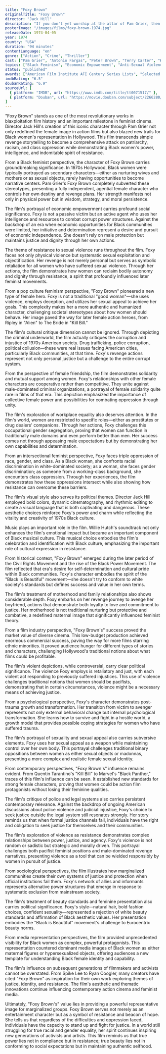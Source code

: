 ```yaml
---
title: "Foxy Brown"
originalTitle: "Foxy Brown"
director: "Jack Hill"
description: "If you don't yet worship at the altar of Pam Grier, then good lord, what are you waiting for? An action legend who has been shattering glass ceilings for decades, the woman has made a film or television show nearly every single year since 1970. And one of her best is Foxy Brown, a crime classic that has a feminist streak piercing through all its revenge-glory chaos."
posterImage: "/images/films/foxy-brown-1974.jpg"
releaseDate: 1974-04-05
year: 1974
country: "USA"
duration: "94 minutes"
contentLanguage: "en"
genre: ["Action", "Crime", "Thriller"]
cast: ["Pam Grier", "Antonio Fargas", "Peter Brown", "Terry Carter", "Kathryn Loder", "Harry Holcombe"]
topics: ["Black Feminism", "Economic Empowerment", "Anti-Sexual Violence", "Pop Culture Feminism", "Cultural Critique", "Female Friendship", "Workplace Equality", "Intersectional Feminism"]
status: "published"
awards: ["American Film Institute AFI Century Series Lists", "Selected for National Film Registry by Library of Congress", "Black Film Foundation Classic Film"]
imdbRating: "6.5"
doubanRating: "6.9"
sourceUrl: [
  { platform: "IMDB", url: "https://www.imdb.com/title/tt0071517/" },
  { platform: "Douban", url: "https://movie.douban.com/subject/2266280/" }
]
---
```


"Foxy Brown" stands as one of the most revolutionary works in blaxploitation film history and an important milestone in feminist cinema. Director Jack Hill's creation of this iconic character through Pam Grier not only redefined the female image in action films but also blazed new trails for Black women's representation in Hollywood. This film transcends simple revenge storytelling to become a comprehensive attack on patriarchy, racism, and class oppression while demonstrating Black women's power, intelligence, and indomitable spirit of resistance.

From a Black feminist perspective, the character of Foxy Brown carries groundbreaking significance. In 1970s Hollywood, Black women were typically portrayed as secondary characters—either as nurturing wives and mothers or as sexual objects, rarely having opportunities to become narrative centers. Pam Grier's Foxy Brown completely subverted these stereotypes, presenting a fully independent, agential female character who controls her own destiny and revenge plans. Her strength manifests not only in physical power but in wisdom, strategy, and moral persistence.

The film's portrayal of economic empowerment carries profound social significance. Foxy is not a passive victim but an active agent who uses her intelligence and resources to combat corrupt power structures. Against the backdrop of an era when economic opportunities for Black communities were limited, her initiative and determination represent a desire and pursuit of economic independence. She doesn't rely on male protection but maintains justice and dignity through her own actions.

The theme of resistance to sexual violence runs throughout the film. Foxy faces not only physical violence but systematic sexual exploitation and objectification. Her revenge is not merely personal but serves as symbolic retaliation for all women who have suffered sexual violence. Through her actions, the film demonstrates how women can reclaim bodily autonomy and dignity through resistance, a spirit that profoundly influenced later feminist movements.

From a pop culture feminism perspective, "Foxy Brown" pioneered a new type of female hero. Foxy is not a traditional "good woman"—she uses violence, employs deception, and utilizes her sexual appeal to achieve her goals. This complexity makes her a more authentic and humanized character, challenging societal stereotypes about how women should behave. Her image paved the way for later female action heroes, from Ripley in "Alien" to The Bride in "Kill Bill."

The film's cultural critique dimension cannot be ignored. Through depicting the criminal underworld, the film actually critiques the corruption and injustice of 1970s American society. Drug trafficking, police corruption, political collusion—these were real issues facing American cities, particularly Black communities, at that time. Foxy's revenge actions represent not only personal justice but a challenge to the entire corrupt system.

From the perspective of female friendship, the film demonstrates solidarity and mutual support among women. Foxy's relationships with other female characters are cooperative rather than competitive. They unite against male-dominated criminal organizations, a portrayal of female solidarity quite rare in films of that era. This depiction emphasized the importance of collective female power and possibilities for combating oppression through unity.

The film's exploration of workplace equality also deserves attention. In the film's world, women are restricted to specific roles—either as prostitutes or drug dealers' companions. Through her actions, Foxy challenges this occupational gender segregation, proving that women can function in traditionally male domains and even perform better than men. Her success comes not through appeasing male expectations but by demonstrating her own capabilities and determination.

From an intersectional feminist perspective, Foxy faces triple oppression of race, gender, and class. As a Black woman, she confronts racial discrimination in white-dominated society; as a woman, she faces gender discrimination; as someone from a working-class background, she encounters class oppression. Through her experiences, the film demonstrates how these oppressions intersect while also showing how resistance can overcome these barriers.

The film's visual style also serves its political themes. Director Jack Hill employed bold colors, dynamic cinematography, and rhythmic editing to create a visual language that is both captivating and dangerous. These aesthetic choices reinforce Foxy's power and charm while reflecting the vitality and creativity of 1970s Black culture.

Music plays an important role in the film. Willie Hutch's soundtrack not only enhances the film's emotional impact but became an important component of Black musical culture. This musical choice embodies the film's celebration and identification with Black culture, emphasizing the important role of cultural expression in resistance.

From historical context, "Foxy Brown" emerged during the later period of the Civil Rights Movement and the rise of the Black Power Movement. The film reflected that era's desire for self-determination and cultural pride within Black communities. Foxy's character embodies the spirit of the "Black is Beautiful" movement—she doesn't try to conform to white society's standards but defines success and value in her own terms.

The film's treatment of motherhood and family relationships also shows considerable depth. Foxy embarks on her revenge journey to avenge her boyfriend, actions that demonstrate both loyalty to love and commitment to justice. Her motherhood is not traditional nurturing but protective and combative, a redefined maternal image that significantly influenced feminist theory.

From a film industry perspective, "Foxy Brown's" success proved the market value of diverse cinema. This low-budget production achieved enormous commercial success, paving the way for more films starring ethnic minorities. It proved audience hunger for different types of stories and characters, challenging Hollywood's traditional notions about what films could be profitable.

The film's violent depictions, while controversial, carry clear political significance. The violence Foxy employs is retaliatory and just, with each violent act responding to previously suffered injustices. This use of violence challenges traditional notions that women should be pacifists, demonstrating that in certain circumstances, violence might be a necessary means of achieving justice.

From a psychological perspective, Foxy's character demonstrates post-trauma growth and transformation. Her transition from victim to avenger represents not only external behavioral change but internal psychological transformation. She learns how to survive and fight in a hostile world, a growth model that provides possible coping strategies for women who have suffered trauma.

The film's portrayal of sexuality and sexual appeal also carries subversive elements. Foxy uses her sexual appeal as a weapon while maintaining control over her own body. This portrayal challenges traditional binary oppositions between women as either sexual objects or madonnas, presenting a more complex and realistic female sexual identity.

From contemporary perspectives, "Foxy Brown's" influence remains evident. From Quentin Tarantino's "Kill Bill" to Marvel's "Black Panther," traces of this film's influence can be seen. It established new standards for strong female characters, proving that women could be action film protagonists without losing their feminine qualities.

The film's critique of police and legal systems also carries persistent contemporary relevance. Against the backdrop of ongoing American discussions about police violence and judicial injustice, Foxy's choice to seek justice outside the legal system still resonates strongly. Her story reminds us that when formal justice channels fail, individuals have the right and obligation to seek justice for themselves and their communities.

The film's exploration of violence as resistance demonstrates complex relationships between power, justice, and agency. Foxy's violence is not random or sadistic but strategic and morally driven. This portrayal challenges both pacifist feminist positions and male-dominated revenge narratives, presenting violence as a tool that can be wielded responsibly by women in pursuit of justice.

From sociological perspectives, the film illustrates how marginalized communities create their own systems of justice and protection when official institutions fail them. Foxy's network of allies and informants represents alternative power structures that emerge in response to systematic exclusion from mainstream society.

The film's treatment of beauty standards and feminine presentation also carries political significance. Foxy's style—natural hair, bold fashion choices, confident sexuality—represented a rejection of white beauty standards and affirmation of Black aesthetic values. Her presentation embodies the "Black is Beautiful" movement's challenge to Eurocentric beauty norms.

From media representation perspectives, the film provided unprecedented visibility for Black women as complex, powerful protagonists. This representation countered dominant media images of Black women as either maternal figures or hypersexualized objects, offering audiences a new template for understanding Black female identity and capability.

The film's influence on subsequent generations of filmmakers and activists cannot be overstated. From Spike Lee to Ryan Coogler, many creators have cited "Foxy Brown" as inspiration for their own work exploring themes of justice, identity, and resistance. The film's aesthetic and thematic innovations continue influencing contemporary action cinema and feminist media.

Ultimately, "Foxy Brown's" value lies in providing a powerful representative image for marginalized groups. Foxy Brown serves not merely as an entertainment character but as a symbol of resistance and beacon of hope. She tells us that regardless of the difficulties and oppression faced, individuals have the capacity to stand up and fight for justice. In a world still struggling for true racial and gender equality, her spirit continues inspiring new generations of activists and artists. This film reminds us that true power lies not in compliance but in resistance; true beauty lies not in conforming to social expectations but in maintaining authentic selfhood.